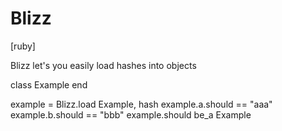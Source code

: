 # Blizz
[ruby]

Blizz let's you easily load hashes into objects

class Example
end

example = Blizz.load Example, hash
example.a.should == "aaa"
example.b.should == "bbb"
example.should be_a Example